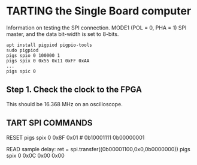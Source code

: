 # TARTING the Single Board computer

Information on testing the SPI connection. MODE1 (POL = 0, PHA = 1) SPI master, and the data bit-width is set to 8-bits.

    apt install pigpiod pigpio-tools
    sudo pigpiod
    pigs spio 0 100000 1
    pigs spix 0 0x55 0x11 0xFF 0xAA
    ...
    pigs spic 0

## Step 1. Check the clock to the FPGA

This should be 16.368 MHz on an oscilloscope.

## TART SPI COMMANDS

RESET 
    pigs spix 0 0x8F 0x01   # 0b10001111 0b00000001

READ sample delay:         ret = spi.transfer((0b00001100,0x0,0b0000000))
    pigs spix 0 0x0C 0x00 0x00 
